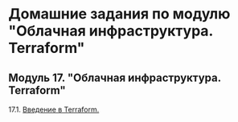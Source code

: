 # Домашние задания по модулю "Облачная инфраструктура. Terraform"


## Модуль 17. "Облачная инфраструктура. Terraform"

17.1. [Введение в Terraform.](https://github.com/BaryshnikovNV/netology-devops/blob/ter-01/TER-35/ter/17.1-ter-01/ter-01.md)